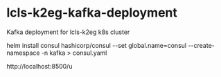# lcls-k2eg-kafka-deployment
Kafka deployment for lcls-k2eg k8s cluster


 helm install consul hashicorp/consul --set global.name=consul --create-namespace -n kafka > consul.yaml

http://localhost:8500/u